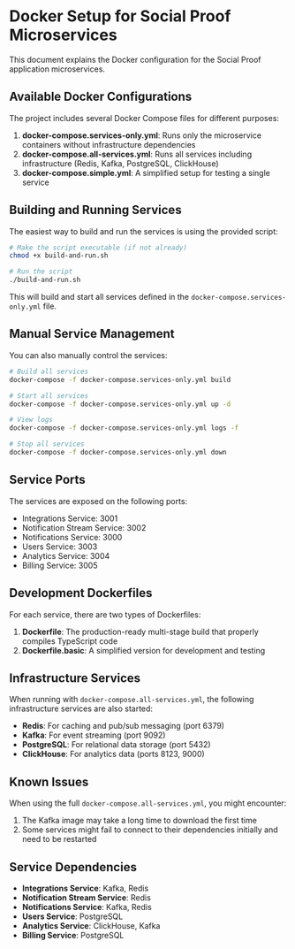 # Docker Setup for Social Proof Microservices

This document explains the Docker configuration for the Social Proof application microservices.

## Available Docker Configurations

The project includes several Docker Compose files for different purposes:

1. **docker-compose.services-only.yml**: Runs only the microservice containers without infrastructure dependencies
2. **docker-compose.all-services.yml**: Runs all services including infrastructure (Redis, Kafka, PostgreSQL, ClickHouse)
3. **docker-compose.simple.yml**: A simplified setup for testing a single service

## Building and Running Services

The easiest way to build and run the services is using the provided script:

```bash
# Make the script executable (if not already)
chmod +x build-and-run.sh

# Run the script
./build-and-run.sh
```

This will build and start all services defined in the `docker-compose.services-only.yml` file.

## Manual Service Management

You can also manually control the services:

```bash
# Build all services
docker-compose -f docker-compose.services-only.yml build

# Start all services
docker-compose -f docker-compose.services-only.yml up -d

# View logs
docker-compose -f docker-compose.services-only.yml logs -f

# Stop all services
docker-compose -f docker-compose.services-only.yml down
```

## Service Ports

The services are exposed on the following ports:

- Integrations Service: 3001
- Notification Stream Service: 3002
- Notifications Service: 3000
- Users Service: 3003
- Analytics Service: 3004
- Billing Service: 3005

## Development Dockerfiles

For each service, there are two types of Dockerfiles:

1. **Dockerfile**: The production-ready multi-stage build that properly compiles TypeScript code
2. **Dockerfile.basic**: A simplified version for development and testing

## Infrastructure Services

When running with `docker-compose.all-services.yml`, the following infrastructure services are also started:

- **Redis**: For caching and pub/sub messaging (port 6379)
- **Kafka**: For event streaming (port 9092)
- **PostgreSQL**: For relational data storage (port 5432)
- **ClickHouse**: For analytics data (ports 8123, 9000)

## Known Issues

When using the full `docker-compose.all-services.yml`, you might encounter:

1. The Kafka image may take a long time to download the first time
2. Some services might fail to connect to their dependencies initially and need to be restarted

## Service Dependencies

- **Integrations Service**: Kafka, Redis
- **Notification Stream Service**: Redis
- **Notifications Service**: Kafka, Redis
- **Users Service**: PostgreSQL
- **Analytics Service**: ClickHouse, Kafka
- **Billing Service**: PostgreSQL 